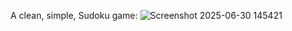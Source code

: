 A clean, simple, Sudoku game:
![Screenshot 2025-06-30 145421](https://github.com/user-attachments/assets/1c57ec30-3301-43e2-b4f3-e685850977ec)
